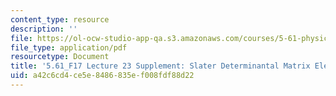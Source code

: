 ```yaml
---
content_type: resource
description: ''
file: https://ol-ocw-studio-app-qa.s3.amazonaws.com/courses/5-61-physical-chemistry-fall-2017/a42c6cd4ce5e8486835ef008fdf88d22_MIT5_61F17_lec23_supp.pdf
file_type: application/pdf
resourcetype: Document
title: '5.61_F17 Lecture 23 Supplement: Slater Determinantal Matrix Elements'
uid: a42c6cd4-ce5e-8486-835e-f008fdf88d22
---
```

